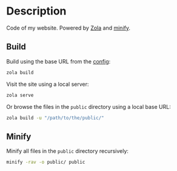 # Description

Code of my website. Powered by [Zola](https://www.getzola.org/) and [minify](https://github.com/tdewolff/minify).

## Build

Build using the base URL from the [config](config.toml):

```bash
zola build
```

Visit the site using a local server:

```bash
zola serve
```

Or browse the files in the `public` directory using a local base URL:

```bash
zola build -u "/path/to/the/public/"
```

## Minify

Minify all files in the `public` directory recursively:

```bash
minify -rav -o public/ public
```
